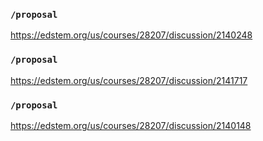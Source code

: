 ### `/proposal`
https://edstem.org/us/courses/28207/discussion/2140248
### `/proposal`
https://edstem.org/us/courses/28207/discussion/2141717
### `/proposal`
https://edstem.org/us/courses/28207/discussion/2140148
